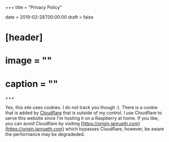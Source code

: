 +++
title = "Privacy Policy"

date = 2019-02-28T00:00:00
draft = false

# [header]
# image = ""
# caption = ""
+++

Yes, this site uses cookies. I do not track you though :). 
There is a cookie that is added by [Cloudflare](https://www.cloudflare.com/) that is outside of my control.
I use Cloudflare to serve this website since I'm hosting it on a Raspberry at home.
If you like, you can avoid Cloudflare by visiting [https://origin.janrueth.com](https://origin.janrueth.com) which bypasses Cloudflare, however, be aware the performance may be degradeded.
